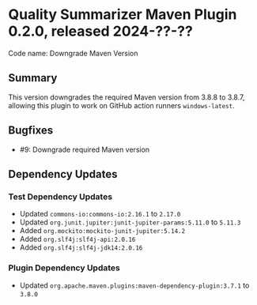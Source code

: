 # Quality Summarizer Maven Plugin 0.2.0, released 2024-??-??

Code name: Downgrade Maven Version

## Summary

This version downgrades the required Maven version from 3.8.8 to 3.8.7, allowing this plugin to work on GitHub action runners `windows-latest`.

## Bugfixes

* #9: Downgrade required Maven version

## Dependency Updates

### Test Dependency Updates

* Updated `commons-io:commons-io:2.16.1` to `2.17.0`
* Updated `org.junit.jupiter:junit-jupiter-params:5.11.0` to `5.11.3`
* Added `org.mockito:mockito-junit-jupiter:5.14.2`
* Added `org.slf4j:slf4j-api:2.0.16`
* Added `org.slf4j:slf4j-jdk14:2.0.16`

### Plugin Dependency Updates

* Updated `org.apache.maven.plugins:maven-dependency-plugin:3.7.1` to `3.8.0`
